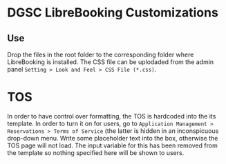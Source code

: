 # DGSC LibreBooking Customizations

## Use
Drop the files in the root folder to the corresponding folder where LibreBooking is installed. The CSS file can be uplodaded from the admin panel `Setting > Look and Feel > CSS File (*.css)`.

# TOS
In order to have control over formatting, the TOS is hardcoded into the its template. In order to turn it on for users, go to `Application Management > Reservations > Terms of Service` (the latter is hidden in an inconspicuous drop-down menu. Write some placeholder text into the box, otherwise the TOS page will not load. The input variable for this has been removed from the template so nothing specified here will be shown to users. 
